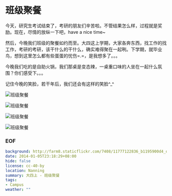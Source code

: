 班级聚餐
========

今天，研究生考试结束了，考研的朋友们辛苦啦。不管结果怎么样，过程就是奖励。现在，尽情的放纵一下吧，have a nice time~

然后，今晚我们班级的聚餐如约而至。大四这上学期，大家各奔东西，找工作的找工作，考研的考研，该干什么的干什么，确实难得聚在一起咧。下学期，就毕业鸟，想到这里怎么都有些蛋蛋的忧伤=.=，是我想多了。。。

今晚我们吃的是自助火锅，我们那桌是变态辣，一桌重口味的人坐在一起什么氛围？你们感受下。。。

记住今晚的笑脸，若干年后，我们还会有这样的笑脸^_^

![班级聚餐](http://farm8.staticflickr.com/7408/11777122836_b1195900d4_o.jpg)

![班级聚餐](http://farm6.staticflickr.com/5478/11776770354_8bf80a3a77_o.jpg)

![班级聚餐](http://farm4.staticflickr.com/3773/11776351475_4d7849434f_o.jpg)

![班级聚餐](http://farm6.staticflickr.com/5533/11776795053_4f1c9fff61_o.jpg)


### EOF
```yaml
background: http://farm8.staticflickr.com/7408/11777122836_b1195900d4_o.jpg
date: 2014-01-05T23:18:29+08:00
hide: false
license: cc-40-by
location: Nanning
summary: 大四上 - 班级聚餐
tags:
- Campus
weather: ""
```
